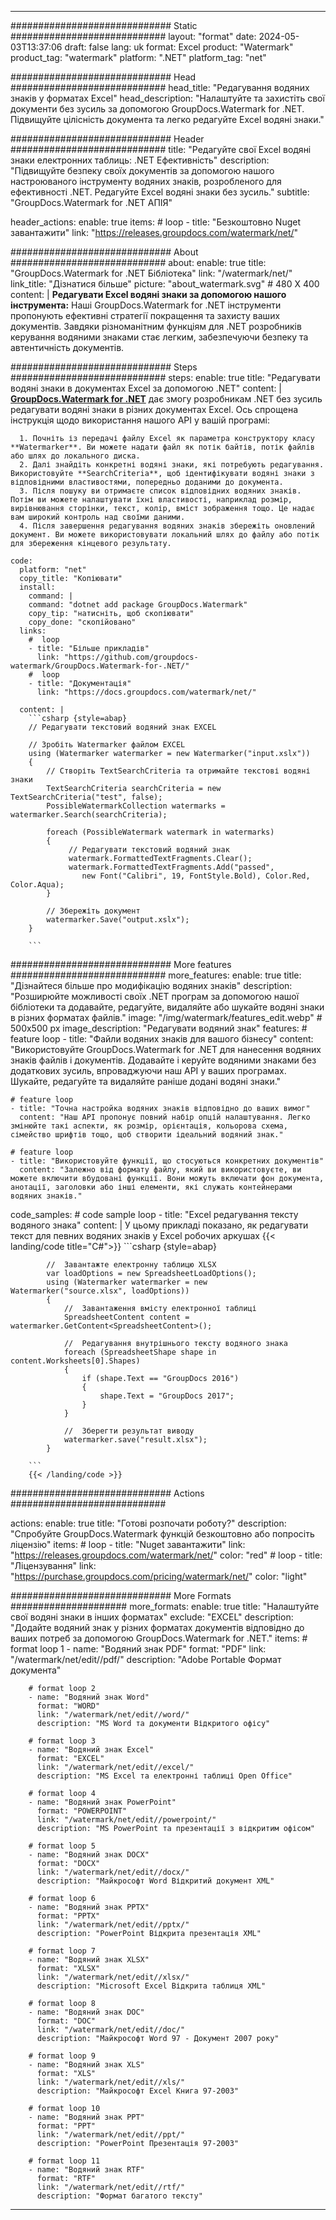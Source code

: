 
---
############################# Static ############################
layout: "format"
date:  2024-05-03T13:37:06
draft: false
lang: uk
format: Excel
product: "Watermark"
product_tag: "watermark"
platform: ".NET"
platform_tag: "net"

############################# Head ############################
head_title: "Редагування водяних знаків у форматах Excel"
head_description: "Налаштуйте та захистіть свої документи без зусиль за допомогою GroupDocs.Watermark for .NET. Підвищуйте цілісність документа та легко редагуйте Excel водяні знаки."

############################# Header ############################
title: "Редагуйте свої Excel водяні знаки електронних таблиць: .NET Ефективність" 
description: "Підвищуйте безпеку своїх документів за допомогою нашого настроюваного інструменту водяних знаків, розробленого для ефективності .NET. Редагуйте Excel водяні знаки без зусиль."
subtitle: "GroupDocs.Watermark for .NET АПІЯ" 

header_actions:
  enable: true
  items:
    #  loop
    - title: "Безкоштовно Nuget завантажити"
      link: "https://releases.groupdocs.com/watermark/net/"
      
############################# About ############################
about:
    enable: true
    title: "GroupDocs.Watermark for .NET Бібліотека"
    link: "/watermark/net/"
    link_title: "Дізнатися більше"
    picture: "about_watermark.svg" # 480 X 400
    content: |
       **Редагувати Excel водяні знаки за допомогою нашого інструмента:** Наші GroupDocs.Watermark for .NET інструменти пропонують ефективні стратегії покращення та захисту ваших документів. Завдяки різноманітним функціям для .NET розробників керування водяними знаками стає легким, забезпечуючи безпеку та автентичність документів.

############################# Steps ############################
steps:
    enable: true
    title: "Редагувати водяні знаки в документах Excel за допомогою .NET"
    content: |
      **[GroupDocs.Watermark for .NET](https://products.groupdocs.com/watermark/net/)** дає змогу розробникам .NET без зусиль редагувати водяні знаки в різних документах Excel. Ось спрощена інструкція щодо використання нашого API у вашій програмі:
      
      1. Почніть із передачі файлу Excel як параметра конструктору класу **Watermarker**. Ви можете надати файл як потік байтів, потік файлів або шлях до локального диска.
      2. Далі знайдіть конкретні водяні знаки, які потребують редагування. Використовуйте **SearchCriteria**, щоб ідентифікувати водяні знаки з відповідними властивостями, попередньо доданими до документа.
      3. Після пошуку ви отримаєте список відповідних водяних знаків. Потім ви можете налаштувати їхні властивості, наприклад розмір, вирівнювання сторінки, текст, колір, вміст зображення тощо. Це надає вам широкий контроль над своїми даними.
      4. Після завершення редагування водяних знаків збережіть оновлений документ. Ви можете використовувати локальний шлях до файлу або потік для збереження кінцевого результату.
   
    code:
      platform: "net"
      copy_title: "Копіювати"
      install:
        command: |
        command: "dotnet add package GroupDocs.Watermark"
        copy_tip: "натисніть, щоб скопіювати"
        copy_done: "скопійовано"
      links:
        #  loop
        - title: "Більше прикладів"
          link: "https://github.com/groupdocs-watermark/GroupDocs.Watermark-for-.NET/"
        #  loop
        - title: "Документація"
          link: "https://docs.groupdocs.com/watermark/net/"
          
      content: |
        ```csharp {style=abap}
        // Редагувати текстовий водяний знак EXCEL

        // Зробіть Watermarker файлом EXCEL
        using (Watermarker watermarker = new Watermarker("input.xslx"))
        {
            // Створіть TextSearchCriteria та отримайте текстові водяні знаки
            TextSearchCriteria searchCriteria = new TextSearchCriteria("test", false);
            PossibleWatermarkCollection watermarks = watermarker.Search(searchCriteria);

            foreach (PossibleWatermark watermark in watermarks)
            {
                 // Редагувати текстовий водяний знак
                 watermark.FormattedTextFragments.Clear();
                 watermark.FormattedTextFragments.Add("passed", 
                    new Font("Calibri", 19, FontStyle.Bold), Color.Red, Color.Aqua);
            }

            // Збережіть документ
            watermarker.Save("output.xslx");
        }
        
        ```            

############################# More features ############################
more_features:
  enable: true
  title: "Дізнайтеся більше про модифікацію водяних знаків"
  description: "Розширюйте можливості своїх .NET програм за допомогою нашої бібліотеки та додавайте, редагуйте, видаляйте або шукайте водяні знаки в різних форматах файлів."
  image: "/img/watermark/features_edit.webp" # 500x500 px
  image_description: "Редагувати водяний знак"
  features:
    # feature loop
    - title: "Файли водяних знаків для вашого бізнесу"
      content: "Використовуйте GroupDocs.Watermark for .NET для нанесення водяних знаків файлів і документів. Додавайте і керуйте водяними знаками без додаткових зусиль, впроваджуючи наш API у ваших програмах. Шукайте, редагуйте та видаляйте раніше додані водяні знаки."

    # feature loop
    - title: "Точна настройка водяних знаків відповідно до ваших вимог"
      content: "Наш API пропонує повний набір опцій налаштування. Легко змінюйте такі аспекти, як розмір, орієнтація, кольорова схема, сімейство шрифтів тощо, щоб створити ідеальний водяний знак."

    # feature loop
    - title: "Використовуйте функції, що стосуються конкретних документів"
      content: "Залежно від формату файлу, який ви використовуєте, ви можете включити вбудовані функції. Вони можуть включати фон документа, анотації, заголовки або інші елементи, які служать контейнерами водяних знаків."
      
  code_samples:
    # code sample loop
    - title: "Excel редагування тексту водяного знака"
      content: |
        У цьому прикладі показано, як редагувати текст для певних водяних знаків у Excel робочих аркушах
        {{< landing/code title="C#">}}
        ```csharp {style=abap}
        
            //  Завантажте електронну таблицю XLSX
            var loadOptions = new SpreadsheetLoadOptions();
            using (Watermarker watermarker = new Watermarker("source.xlsx", loadOptions))
            {
                //  Завантаження вмісту електронної таблиці
                SpreadsheetContent content = watermarker.GetContent<SpreadsheetContent>();

                //  Редагування внутрішнього тексту водяного знака
                foreach (SpreadsheetShape shape in content.Worksheets[0].Shapes)
                {
                    if (shape.Text == "GroupDocs 2016")
                    {
                        shape.Text = "GroupDocs 2017";
                    }
                }

                //  Зберегти результат виводу
                watermarker.save("result.xlsx");
            }

        ```
        {{< /landing/code >}}


############################# Actions ############################

actions:
  enable: true
  title: "Готові розпочати роботу?"
  description: "Спробуйте GroupDocs.Watermark функцій безкоштовно або попросіть ліцензію"
  items:
    #  loop
    - title: "Nuget завантажити"
      link: "https://releases.groupdocs.com/watermark/net/"
      color: "red"
        #  loop
    - title: "Ліцензування"
      link: "https://purchase.groupdocs.com/pricing/watermark/net/"
      color: "light"


############################# More Formats #####################
more_formats:
    enable: true
    title: "Налаштуйте свої водяні знаки в інших форматах"
    exclude: "EXCEL"
    description: "Додайте водяний знак у різних форматах документів відповідно до ваших потреб за допомогою GroupDocs.Watermark for .NET."
    items: 
        # format loop 1
        - name: "Водяний знак PDF"
          format: "PDF"
          link: "/watermark/net/edit//pdf/"
          description: "Adobe Portable Формат документа"

        # format loop 2
        - name: "Водяний знак Word"
          format: "WORD"
          link: "/watermark/net/edit//word/"
          description: "MS Word та документи Відкритого офісу"
          
        # format loop 3
        - name: "Водяний знак Excel"
          format: "EXCEL"
          link: "/watermark/net/edit//excel/"
          description: "MS Excel та електронні таблиці Open Office"

        # format loop 4
        - name: "Водяний знак PowerPoint"
          format: "POWERPOINT"
          link: "/watermark/net/edit//powerpoint/"
          description: "MS PowerPoint та презентації з відкритим офісом"

        # format loop 5
        - name: "Водяний знак DOCX"
          format: "DOCX"
          link: "/watermark/net/edit//docx/"
          description: "Майкрософт Word Відкритий документ XML"
          
        # format loop 6
        - name: "Водяний знак PPTX"
          format: "PPTX"
          link: "/watermark/net/edit//pptx/"
          description: "PowerPoint Відкрита презентація XML"
          
        # format loop 7
        - name: "Водяний знак XLSX"
          format: "XLSX"
          link: "/watermark/net/edit//xlsx/"
          description: "Microsoft Excel Відкрита таблиця XML"

        # format loop 8
        - name: "Водяний знак DOC"
          format: "DOC"
          link: "/watermark/net/edit//doc/"
          description: "Майкрософт Word 97 - Документ 2007 року"

        # format loop 9
        - name: "Водяний знак XLS"
          format: "XLS"
          link: "/watermark/net/edit//xls/"
          description: "Майкрософт Excel Книга 97-2003"

        # format loop 10
        - name: "Водяний знак PPT"
          format: "PPT"
          link: "/watermark/net/edit//ppt/"
          description: "PowerPoint Презентація 97-2003"

        # format loop 11
        - name: "Водяний знак RTF"
          format: "RTF"
          link: "/watermark/net/edit//rtf/"
          description: "Формат багатого тексту"

---